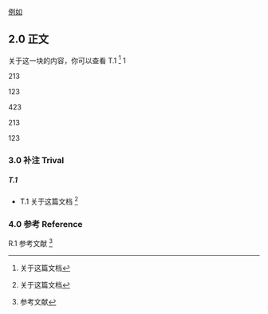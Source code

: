 

[例如](#t1)

## 2.0 正文

关于这一块的内容，你可以查看 T.1 [^T.1]
1




213






123





423





213









123






### 3.0 补注 Trival

##### T.1

- T.1 关于这篇文档 [^T.1]

[^T.1]: 关于这篇文档

### 4.0 参考 Reference

R.1 参考文献 [^R.1]

[^R.1]: 参考文献
